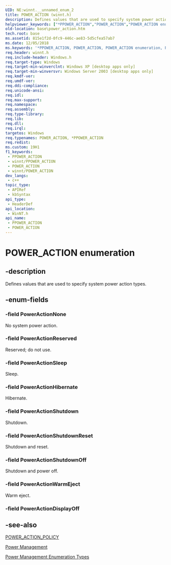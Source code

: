 ```yaml
---
UID: NE:winnt.__unnamed_enum_2
title: POWER_ACTION (winnt.h)
description: Defines values that are used to specify system power action types.
helpviewer_keywords: ["*PPOWER_ACTION","POWER_ACTION","POWER_ACTION enumeration","PPOWER_ACTION","PPOWER_ACTION enumeration pointer","PowerActionHibernate","PowerActionNone","PowerActionReserved","PowerActionShutdown","PowerActionShutdownOff","PowerActionShutdownReset","PowerActionSleep","PowerActionWarmEject","_win32_power_action","base.power_action","winnt/POWER_ACTION","winnt/PPOWER_ACTION","winnt/PowerActionHibernate","winnt/PowerActionNone","winnt/PowerActionReserved","winnt/PowerActionShutdown","winnt/PowerActionShutdownOff","winnt/PowerActionShutdownReset","winnt/PowerActionSleep","winnt/PowerActionWarmEject"]
old-location: base\power_action.htm
tech.root: base
ms.assetid: 815e1f2d-0fc9-446c-ae83-5d5cfea57ab7
ms.date: 12/05/2018
ms.keywords: '*PPOWER_ACTION, POWER_ACTION, POWER_ACTION enumeration, PPOWER_ACTION, PPOWER_ACTION enumeration pointer, PowerActionHibernate, PowerActionNone, PowerActionReserved, PowerActionShutdown, PowerActionShutdownOff, PowerActionShutdownReset, PowerActionSleep, PowerActionWarmEject, _win32_power_action, base.power_action, winnt/POWER_ACTION, winnt/PPOWER_ACTION, winnt/PowerActionHibernate, winnt/PowerActionNone, winnt/PowerActionReserved, winnt/PowerActionShutdown, winnt/PowerActionShutdownOff, winnt/PowerActionShutdownReset, winnt/PowerActionSleep, winnt/PowerActionWarmEject'
req.header: winnt.h
req.include-header: Windows.h
req.target-type: Windows
req.target-min-winverclnt: Windows XP [desktop apps only]
req.target-min-winversvr: Windows Server 2003 [desktop apps only]
req.kmdf-ver: 
req.umdf-ver: 
req.ddi-compliance: 
req.unicode-ansi: 
req.idl: 
req.max-support: 
req.namespace: 
req.assembly: 
req.type-library: 
req.lib: 
req.dll: 
req.irql: 
targetos: Windows
req.typenames: POWER_ACTION, *PPOWER_ACTION
req.redist: 
ms.custom: 19H1
f1_keywords:
 - PPOWER_ACTION
 - winnt/PPOWER_ACTION
 - POWER_ACTION
 - winnt/POWER_ACTION
dev_langs:
 - c++
topic_type:
 - APIRef
 - kbSyntax
api_type:
 - HeaderDef
api_location:
 - WinNT.h
api_name:
 - PPOWER_ACTION
 - POWER_ACTION
---
```


# POWER_ACTION enumeration


## -description

Defines values that are used to specify system power action types.

## -enum-fields

### -field PowerActionNone

No system power action.

### -field PowerActionReserved

Reserved; do not use.

### -field PowerActionSleep

Sleep.

### -field PowerActionHibernate

Hibernate.

### -field PowerActionShutdown

Shutdown.

### -field PowerActionShutdownReset

Shutdown and reset.

### -field PowerActionShutdownOff

Shutdown and power off.

### -field PowerActionWarmEject

Warm eject.

### -field PowerActionDisplayOff

## -see-also

<a href="/windows/desktop/api/winnt/ns-winnt-power_action_policy">POWER_ACTION_POLICY</a>



<a href="/windows/desktop/Power/power-management-portal">Power Management</a>



<a href="/windows/desktop/Power/power-management-enumeration-types">Power Management Enumeration Types</a>

